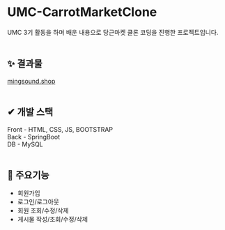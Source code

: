 # UMC-CarrotMarketClone

UMC 3기 활동을 하며 배운 내용으로 당근마켓 클론 코딩을 진행한 프로젝트입니다.
<br><br>

## ✨ 결과물
[mingsound.shop](https://mingsound.shop/)
<br><br>

## ✔ 개발 스택
Front - HTML, CSS, JS, BOOTSTRAP <br>
Back - SpringBoot <br>
DB - MySQL <br>
<br>

## 📌 주요기능
- 회원가입
- 로그인/로그아웃
- 회원 조회/수정/삭제
- 게시물 작성/조회/수정/삭제
